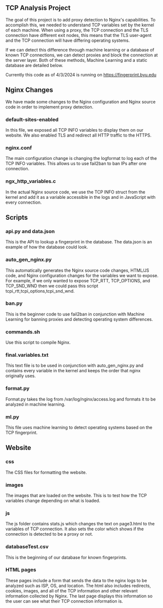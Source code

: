 ## TCP Analysis Project

The goal of this project is to add proxy detection to Nginx's capabilities. To accomplish this, we needed to understand TCP variables set by the kernel of each machine. When using a proxy, the TCP connection and the TLS connection have different exit nodes, this means that the TLS user-agent and the TCP connection will have differing operating systems. 

If we can detect this difference through machine learning or a database of known TCP connections, we can detect proxies and block the connection at the server layer. Both of these methods, Machine Learning and a static database are detailed below.

Currently this code as of 4/3/2024 is running on https://fingerprint.byu.edu

## Nginx Changes

We have made some changes to the Nginx configuration and Nginx source code in order to implement proxy detection.

### default-sites-enabled

In this file, we exposed all TCP INFO variables to display them on our website. We also enabled TLS and redirect all HTTP traffic to the HTTPS.

### nginx.conf

The main configuration change is changing the logformat to log each of the TCP INFO variables. This allows us to use fail2ban to ban IPs after one connection.

### ngx_http_variables.c

In the actual Nginx source code, we use the TCP INFO struct from the kernel and add it as a variable accessible in the logs and in JavaScript with every connection.

## Scripts

### api.py and data.json

This is the API to lookup a fingerprint in the database. The data.json is an example of how the database could look.

### auto_gen_nginx.py

This automatically generates the Nginx source code changes, HTML/JS code, and Nginx configuration changes for the variables we want to expose. For example, if we only wanted to expose TCP_RTT, TCP_OPTIONS, and TCP_SND_WND then we could pass this script tcpi_rtt,tcpi_options,tcpi_snd_wnd.

### ban.py

This is the beginner code to use fail2ban in conjunction with Machine Learning for banning proxies and detecting operating system differences.

### commands.sh

Use this script to compile Nginx.

### final.variables.txt

This text file is to be used in conjunction with auto_gen_nginx.py and contains every variable in the kernel and keeps the order that nginx originally uses.

### format.py

Format.py takes the log from /var/log/nginx/access.log and formats it to be analyzed in machine learning.

### ml.py

This file uses machine learning to detect operating systems based on the TCP fingerprint.

## Website

### css

The CSS files for formatting the website.

### images

The images that are loaded on the website. This is to test how the TCP variables change depending on what is loaded.

### js

The js folder contains stats.js which changes the text on page3.html to the variables of TCP connection. It also sets the color which shows if the connection is detected to be a proxy or not.

### databaseTest.csv

This is the beginning of our database for known fingerprints.

### HTML pages

These pages include a form that sends the data to the nginx logs to be analyzed such as ISP, OS, and location. The html also includes redirects, cookies, images, and all of the TCP information and other relevant information collected by Nginx. The last page displays this information so the user can see what their TCP connection information is.